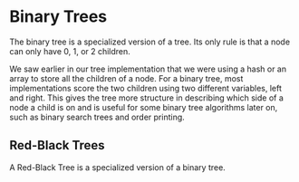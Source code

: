 # Binary Trees

The binary tree is a specialized version of a tree. Its only rule is that a node can only have 0, 1, or 2 children.

We saw earlier in our tree implementation that we were using a hash or an array to store all the children of a node. For a binary tree, most implementations score the two children using two different variables, left and right. This gives the tree more structure in describing which side of a node a child is on and is useful for some binary tree algorithms later on, such as binary search trees and order printing.


## Red-Black Trees

A Red-Black Tree is a specialized version of a binary tree.
